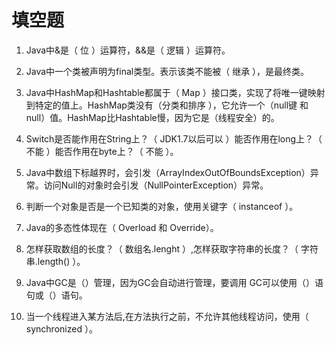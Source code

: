 # 填空题

1. Java中&是（ 位 ）运算符，&&是（ 逻辑 ）运算符。

2. Java中一个类被声明为final类型。表示该类不能被（ 继承 ），是最终类。

3. Java中HashMap和Hashtable都属于（ Map ）接口类，实现了将唯一键映射到特定的值上。HashMap类没有（分类和排序 ），它允许一个（null键 和 null）值。HashMap比Hashtable慢，因为它是（线程安全）的。

4. Switch是否能作用在String上？（ JDK1.7以后可以 ）能否作用在long上？（ 不能 ）能否作用在byte上？（ 不能 ）。

5. Java中数组下标越界时，会引发（ArrayIndexOutOfBoundsException）异常。访问Null的对象时会引发（NullPointerException）异常。

6. 判断一个对象是否是一个已知类的对象，使用关键字（ instanceof ）。

7. Java的多态性体现在（ Overload 和 Override）。

8. 怎样获取数组的长度？（ 数组名.lenght ）,怎样获取字符串的长度？（ 字符串.length\(\) ）。

9. Java中GC是（）管理，因为GC会自动进行管理，要调用  GC可以使用（）语句或（）语句。

10. 当一个线程进入某方法后,在方法执行之前，不允许其他线程访问，使用（ synchronized ）。




